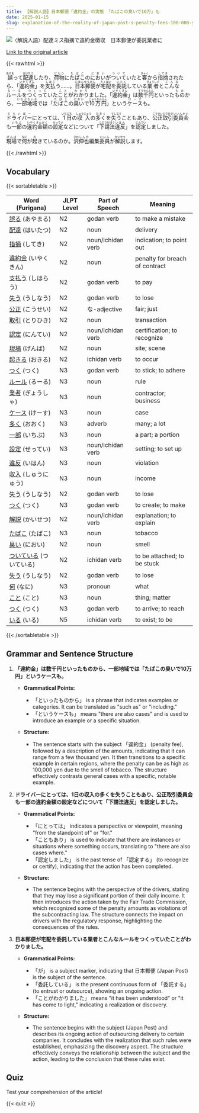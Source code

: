 ```yaml
---
title: 【解説人語】日本郵便「違約金」の実態　「たばこの臭いで10万」も
date: 2025-01-15
slug: explanation-of-the-reality-of-japan-post-s-penalty-fees-100-000-yen-for-the-smell-of-cigarettes-as-well
---
```


![〈解説人語〉配達ミス指摘で違約金徴収　日本郵便が委託業者に](https://www.asahicom.jp/imgopt/img/44cdfce8f6/comm_L/AS20250105000954.jpg "〈解説人語〉配達ミス指摘で違約金徴収　日本郵便が委託業者に")

[Link to the original article](https://asahi.com/articles/AST151104T15UTIL002M.html?iref=pc_national_top__n)

{{< rawhtml >}}
<p><ruby>誤<rt>あやま</rt></ruby>って<ruby>配達<rt>はいたつ</rt></ruby>したり、<ruby>荷物<rt>にもつ</rt></ruby>に<ruby>たばこ<rt>たばこ</rt></ruby>の<ruby>におい<rt>におい</rt></ruby>が<ruby>ついて<rt>ついて</rt></ruby>いたと<ruby>客<rt>きゃく</rt></ruby>から<ruby>指摘<rt>してき</rt></ruby>されたら、「<ruby>違約金<rt>いやくきん</rt></ruby>」を<ruby>支払<rt>しはら</rt></ruby>う……。<ruby>日本郵便<rt>にほんゆうびん</rt></ruby>が<ruby>宅配<rt>たくはい</rt></ruby>を<ruby>委託<rt>いたく</rt></ruby>している<ruby>業者<rt>ぎょうしゃ</rt></ruby>と<ruby>こんな<rt>こんな</rt></ruby><ruby>ルール<rt>るーる</rt></ruby>を<ruby>つくって<rt>つくって</rt></ruby>いた<ruby>こと<rt>こと</rt></ruby>が<ruby>わかり<rt>わかり</rt></ruby>ました。「<ruby>違約金<rt>いやくきん</rt></ruby>」は<ruby>数千円<rt>すうせんえん</rt></ruby>といった<ruby>もの<rt>もの</rt></ruby>から、<ruby>一部<rt>いちぶ</rt></ruby><ruby>地域<rt>ちいき</rt></ruby>では「<ruby>たばこ<rt>たばこ</rt></ruby>の<ruby>臭い<rt>におい</rt></ruby>で<ruby>10万円<rt>じゅうまんえん</rt></ruby>」という<ruby>ケース<rt>けーす</rt></ruby>も。</p>

<p><ruby>ドライバー<rt>どらいばー</rt></ruby>にとっては、<ruby>1<rt>いち</rt></ruby><ruby>日<rt>にち</rt></ruby>の<ruby>収入<rt>しゅうにゅう</rt></ruby>の<ruby>多く<rt>おおく</rt></ruby>を<ruby>失う<rt>うしなう</rt></ruby>こともあり、<ruby>公正<rt>こうせい</rt></ruby><ruby>取引<rt>とりひき</rt></ruby><ruby>委員会<rt>いいんかい</rt></ruby>も<ruby>一部<rt>いちぶ</rt></ruby>の<ruby>違約金額<rt>いやくきんがく</rt></ruby>の<ruby>設定<rt>せってい</rt></ruby>などについて「<ruby>下請法<rt>したうけほう</rt></ruby><ruby>違反<rt>いはん</rt></ruby>」を<ruby>認定<rt>にんてい</rt></ruby>しました。</p>

<p><ruby>現場<rt>げんば</rt></ruby>で<ruby>何<rt>なに</rt></ruby>が<ruby>起<rt>お</rt></ruby>きているのか。<ruby>沢<rt>さわ</rt></ruby><ruby>伸也<rt>しんや</rt></ruby>編集<ruby>委員<rt>いいん</rt></ruby>が<ruby>解説<rt>かいせつ</rt></ruby>します。</p>
{{< /rawhtml >}}

## Vocabulary


{{< sortabletable >}}

| Word (Furigana)      | JLPT Level | Part of Speech         | Meaning                        |
|----------------------|------------|------------------------|--------------------------------|
|[誤る](https://jisho.org/search/%E8%AA%A4%E3%82%8B) (あやまる)| N2         | godan verb             | to make a mistake              |
|[配達](https://jisho.org/search/%E9%85%8D%E9%81%94) (はいたつ)| N2         | noun                   | delivery                       |
|[指摘](https://jisho.org/search/%E6%8C%87%E6%91%98) (してき)| N2         | noun/ichidan verb      | indication; to point out       |
|[違約金](https://jisho.org/search/%E9%81%95%E7%B4%84%E9%87%91) (いやくきん)| N2         | noun                   | penalty for breach of contract |
|[支払う](https://jisho.org/search/%E6%94%AF%E6%89%95%E3%81%86) (しはらう)| N2         | godan verb             | to pay                         |
|[失う](https://jisho.org/search/%E5%A4%B1%E3%81%86) (うしなう)| N2         | godan verb             | to lose                        |
|[公正](https://jisho.org/search/%E5%85%AC%E6%AD%A3) (こうせい)| N2         | な-adjective           | fair; just                    |
|[取引](https://jisho.org/search/%E5%8F%96%E5%BC%95) (とりひき)| N2         | noun                   | transaction                    |
|[認定](https://jisho.org/search/%E8%AA%8D%E5%AE%9A) (にんてい)| N2         | noun/ichidan verb      | certification; to recognize    |
|[現場](https://jisho.org/search/%E7%8F%BE%E5%A0%B4) (げんば)| N2         | noun                   | site; scene                   |
|[起きる](https://jisho.org/search/%E8%B5%B7%E3%81%8D%E3%82%8B) (おきる)| N2         | ichidan verb           | to occur                       |
|[つく](https://jisho.org/search/%E3%81%A4%E3%81%8F) (つく)| N3         | godan verb             | to stick; to adhere            |
|[ルール](https://jisho.org/search/%E3%83%AB%E3%83%BC%E3%83%AB) (るーる)| N3         | noun                   | rule                           |
|[業者](https://jisho.org/search/%E6%A5%AD%E8%80%85) (ぎょうしゃ)| N3         | noun                   | contractor; business           |
|[ケース](https://jisho.org/search/%E3%82%B1%E3%83%BC%E3%82%B9) (けーす)| N3         | noun                   | case                           |
|[多く](https://jisho.org/search/%E5%A4%9A%E3%81%8F) (おおく)| N3         | adverb                 | many; a lot                   |
|[一部](https://jisho.org/search/%E4%B8%80%E9%83%A8) (いちぶ)| N3         | noun                   | a part; a portion             |
|[設定](https://jisho.org/search/%E8%A8%AD%E5%AE%9A) (せってい)| N3         | noun/ichidan verb      | setting; to set up            |
|[違反](https://jisho.org/search/%E9%81%95%E5%8F%8D) (いはん)| N3         | noun                   | violation                      |
|[収入](https://jisho.org/search/%E5%8F%8E%E5%85%A5) (しゅうにゅう)| N3         | noun                   | income                         |
|[失う](https://jisho.org/search/%E5%A4%B1%E3%81%86) (うしなう)| N2         | godan verb             | to lose                        |
|[つく](https://jisho.org/search/%E3%81%A4%E3%81%8F) (つく)| N3         | godan verb             | to create; to make            |
|[解説](https://jisho.org/search/%E8%A7%A3%E8%AA%AC) (かいせつ)| N2         | noun/ichidan verb      | explanation; to explain        |
|[たばこ](https://jisho.org/search/%E3%81%9F%E3%81%B0%E3%81%93) (たばこ)| N3         | noun                   | tobacco                        |
|[臭い](https://jisho.org/search/%E8%87%AD%E3%81%84) (におい)| N2         | noun                   | smell                          |
|[ついている](https://jisho.org/search/%E3%81%A4%E3%81%84%E3%81%A6%E3%81%84%E3%82%8B) (ついている)| N2        | ichidan verb           | to be attached; to be stuck    |
|[失う](https://jisho.org/search/%E5%A4%B1%E3%81%86) (うしなう)| N2         | godan verb             | to lose                        |
|[何](https://jisho.org/search/%E4%BD%95) (なに)| N3         | pronoun                | what                           |
|[こと](https://jisho.org/search/%E3%81%93%E3%81%A8) (こと)| N3         | noun                   | thing; matter                 |
|[つく](https://jisho.org/search/%E3%81%A4%E3%81%8F) (つく)| N3         | godan verb             | to arrive; to reach           |
|[いる](https://jisho.org/search/%E3%81%84%E3%82%8B) (いる)| N5         | ichidan verb           | to exist; to be               |

{{< /sortabletable >}}


## Grammar and Sentence Structure

1. **「違約金」は数千円といったものから、一部地域では「たばこの臭いで10万円」というケースも。**

   - **Grammatical Points:**
     - 「といったものから」 is a phrase that indicates examples or categories. It can be translated as "such as" or "including."
     - 「というケースも」 means "there are also cases" and is used to introduce an example or a specific situation.

   - **Structure:**
     - The sentence starts with the subject 「違約金」 (penalty fee), followed by a description of the amounts, indicating that it can range from a few thousand yen. It then transitions to a specific example in certain regions, where the penalty can be as high as 100,000 yen due to the smell of tobacco. The structure effectively contrasts general cases with a specific, notable example.

2. **ドライバーにとっては、1日の収入の多くを失うこともあり、公正取引委員会も一部の違約金額の設定などについて「下請法違反」を認定しました。**

   - **Grammatical Points:**
     - 「にとっては」 indicates a perspective or viewpoint, meaning "from the standpoint of" or "for."
     - 「こともあり」 is used to indicate that there are instances or situations where something occurs, translating to "there are also cases where."
     - 「認定しました」 is the past tense of 「認定する」 (to recognize or certify), indicating that the action has been completed.

   - **Structure:**
     - The sentence begins with the perspective of the drivers, stating that they may lose a significant portion of their daily income. It then introduces the action taken by the Fair Trade Commission, which recognized some of the penalty amounts as violations of the subcontracting law. The structure connects the impact on drivers with the regulatory response, highlighting the consequences of the rules.

3. **日本郵便が宅配を委託している業者とこんなルールをつくっていたことがわかりました。**

   - **Grammatical Points:**
     - 「が」 is a subject marker, indicating that 日本郵便 (Japan Post) is the subject of the sentence.
     - 「委託している」 is the present continuous form of 「委託する」 (to entrust or outsource), showing an ongoing action.
     - 「ことがわかりました」 means "it has been understood" or "it has come to light," indicating a realization or discovery.

   - **Structure:**
     - The sentence begins with the subject (Japan Post) and describes its ongoing action of outsourcing delivery to certain companies. It concludes with the realization that such rules were established, emphasizing the discovery aspect. The structure effectively conveys the relationship between the subject and the action, leading to the conclusion that these rules exist.

## Quiz

Test your comprehension of the article!

{{< quiz >}}